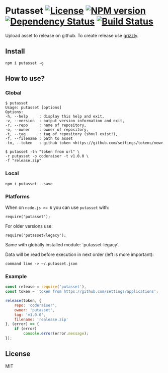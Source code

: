 # Putasset [![License][LicenseIMGURL]][LicenseURL] [![NPM version][NPMIMGURL]][NPMURL] [![Dependency Status][DependencyStatusIMGURL]][DependencyStatusURL] [![Build Status][BuildStatusIMGURL]][BuildStatusURL]

Upload asset to release on github. To create release use [grizzly](https://github.com/coderaiser/node-grizzly "Grizzly").

## Install

```
npm i putasset -g
```
## How to use?

### Global

```
$ putasset
Usage: putasset [options]
Options:
-h, --help     : display this help and exit,
-v, --version  : output version information and exit,
-r, --repo     : name of repository,
-o, --owner    : owner of repository,
-t, --tag      : tag of repository (shoul exist!),
-f, --filename : path to asset
-tn, --token   : github token <https://github.com/settings/tokens/new>

$ putasset -tn "token from url" \
-r putasset -o coderaiser -t v1.0.0 \
-f "release.zip"
```

### Local

```
npm i putasset --save
```

### Platforms

When on `node.js >= 6` you can use `putasset` with:
```
require('putasset');
```

For older versions use:
```
require('putasset/legacy');
```

Same with globally installed module: `putasset-legacy'.

Data will be read before execution in next order (left is more important):

`command line -> ~/.putasset.json`

### Example

```js
const release = require('putasset'),
const token = 'token from https://github.com/settings/applications';

release(token, {
    repo: 'coderaiser',
    owner: 'putasset',
    tag: 'v1.0.0',
    filename: 'realease.zip'
}, (error) => {
    if (error)
        console.error(error.message);
});
```

## License

MIT

[NPMIMGURL]:                https://img.shields.io/npm/v/putasset.svg?style=flat
[BuildStatusIMGURL]:        https://img.shields.io/travis/coderaiser/putasset/master.svg?style=flat
[DependencyStatusIMGURL]:   https://img.shields.io/gemnasium/coderaiser/putasset.svg?style=flat
[LicenseIMGURL]:            https://img.shields.io/badge/license-MIT-317BF9.svg?style=flat
[NPMURL]:                   https://npmjs.org/package/putasset "npm"
[BuildStatusURL]:           https://travis-ci.org/coderaiser/putasset  "Build Status"
[DependencyStatusURL]:      https://gemnasium.com/coderaiser/putasset "Dependency Status"
[LicenseURL]:               https://tldrlegal.com/license/mit-license "MIT License"

